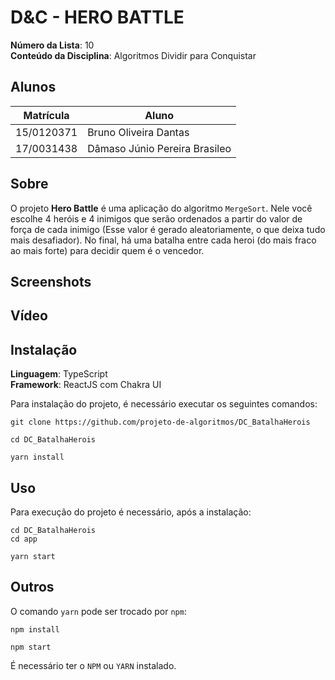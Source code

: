 # D&C - HERO BATTLE

**Número da Lista**: 10<br>
**Conteúdo da Disciplina**: Algoritmos Dividir para Conquistar<br>

## Alunos
|Matrícula | Aluno |
| -- | -- |
| 15/0120371  |  Bruno Oliveira Dantas |
| 17/0031438 |  Dâmaso Júnio Pereira Brasileo |

## Sobre 

O projeto **Hero Battle** é uma aplicação do algoritmo `MergeSort`. Nele você escolhe 4 heróis e 4 inimigos que serão ordenados a partir do valor de força de cada inimigo (Esse valor é gerado aleatoriamente, o que deixa tudo mais desafiador). No final, há uma batalha entre cada heroi (do mais fraco ao mais forte) para decidir quem é o vencedor.

## Screenshots

## Vídeo


## Instalação 

**Linguagem**: TypeScript<br>
**Framework**: ReactJS com Chakra UI<br>

Para instalação do projeto, é necessário executar os seguintes comandos:
```
git clone https://github.com/projeto-de-algoritmos/DC_BatalhaHerois

cd DC_BatalhaHerois

yarn install
```

## Uso 

Para execução do projeto é necessário, após a instalação:
```
cd DC_BatalhaHerois
cd app

yarn start
```

## Outros 
O comando `yarn` pode ser trocado por `npm`:
```
npm install

npm start
```

É necessário ter o `NPM` ou `YARN` instalado.

